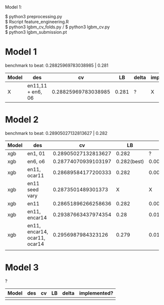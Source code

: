 Model 1: 

$ python3 preprocessing.py 
<br>
$ Rscript feature_engineering.R
<br>
$ python3 lgbm_cv_folds.py / $ python3 lgbm_cv.py 
<br>
$ python3 lgbm_submission.pt
# Model 1 


benchmark to beat: 0.28825969783038985 |  0.281 

Model | des| cv | LB |  delta | implemented? 
--- | --- | --- | --- | --- | ---
 X | en11,11 + en6, 06  |  0.28825969783038985 |  0.281  |  ? |  X 


# Model 2 

benchmark to beat: 0.28905027132813627   |  0.282

Model | des| cv | LB |  delta | implemented? 
--- | --- | --- | --- | --- | ---
xgb | en1, 01 | 0.28905027132813627   |  0.282  | ?  |  X
xgb | en6, o6 | 0.28774070939103197  | 0.282(best)   |  0.005 |  Y
xgb | en11, ocar11 | 0.28689584177200333  |  0.282  | 0.004895841772  |  Y
xgb | en11 seed vary | 0.2873501489301373   |  X  | X  |  X
xgb | en11 | 0.28651896266258636   | 0.282   | 0.0045189626625  |  X
xgb | en11, encar14  | 0.29387663437974354  | 0.28   | 0.0138766343797  |  X
xgb | en11, encar14, ocar11, ocar14  | 0.2956987984323126  | 0.279   | 0.0166987984323126  |  X
 |  |   |    |   |  


# Model 3 

?


Model | des| cv | LB |  delta | implemented? 
--- | --- | --- | --- | --- | ---
 |  |   |    |   |  
